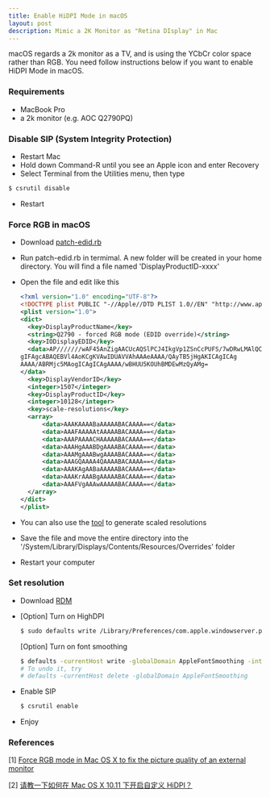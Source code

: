 ```yaml
---
title: Enable HiDPI Mode in macOS
layout: post
description: Mimic a 2K Monitor as "Retina DIsplay" in Mac
---
```


macOS regards a 2k monitor as a TV, and is using the YCbCr color space rather than RGB. You need follow  instructions below if you want to enable HiDPI Mode in macOS.

### Requirements

- MacBook Pro
- a 2k monitor (e.g. AOC Q2790PQ)

### Disable SIP (System Integrity Protection)

- Restart Mac
- Hold down Command-R until you see an Apple icon and enter Recovery
- Select Terminal from the Utilities menu, then type

```bash
$ csrutil disable
```

- Restart

### Force RGB in macOS

- Download [patch-edid.rb](https://gist.github.com/adaugherity/7435890)

- Run patch-edid.rb in termimal. A new folder will be created in your home directory. You will find a file named 'DisplayProductID-xxxx'

- Open the file and edit like this

  ```xml
  <?xml version="1.0" encoding="UTF-8"?>
  <!DOCTYPE plist PUBLIC "-//Apple//DTD PLIST 1.0//EN" "http://www.apple.com/DTDs/PropertyList-1.0.dtd">
  <plist version="1.0">
  <dict>
    <key>DisplayProductName</key>
    <string>Q2790 - forced RGB mode (EDID override)</string>
    <key>IODisplayEDID</key>
    <data>AP///////wAF45AnZigAACUcAQSlPCJ4IkgVp1ZSnCcPUFS/7wDRwLMAlQCB
  gIFAgcABAQEBVl4AoKCgKVAwIDUAVVAhAAAeAAAA/QAyTB5jHgAKICAgICAg
  AAAA/ABRMjc5MAogICAgICAgAAAA/wBHUU5KOUhBMDEwMzQyAMg=
  </data>
    <key>DisplayVendorID</key>
    <integer>1507</integer>
    <key>DisplayProductID</key>
    <integer>10128</integer>
    <key>scale-resolutions</key>
    <array>
        <data>AAAKAAAABaAAAAABACAAAA==</data>
        <data>AAAFAAAAAtAAAAABACAAAA==</data>
        <data>AAAPAAAACHAAAAABACAAAA==</data>
        <data>AAAHgAAABDgAAAABACAAAA==</data>
        <data>AAAMgAAABwgAAAABACAAAA==</data>
        <data>AAAGQAAAA4QAAAABACAAAA==</data>
        <data>AAAKAgAABaAAAAABACAAAA==</data>
        <data>AAAKrAAABgAAAAABACAAAA==</data>
        <data>AAAFVgAAAwAAAAABACAAAA==</data>
    </array>
  </dict>
  </plist>
  
  ```

- You can also use the [tool](https://comsysto.github.io/Display-Override-PropertyList-File-Parser-and-Generator-with-HiDPI-Support-For-Scaled-Resolutions/) to generate scaled resolutions
- Save the file and move the entire directory into the '/System/Library/Displays/Contents/Resources/Overrides' folder
- Restart your computer

### Set resolution

- Download [RDM](https://github.com/avibrazil/RDM)

- \[Option] Turn on HighDPI

  ```bash
  $ sudo defaults write /Library/Preferences/com.apple.windowserver.plist DisplayResolutionEnabled -bool true
  ```

  \[Option] Turn on font smoothing

  ```bash
  $ defaults -currentHost write -globalDomain AppleFontSmoothing -int 2
  # To undo it, try
  # defaults -currentHost delete -globalDomain AppleFontSmoothing
  ```

- Enable SIP

  ```bash
  $ csrutil enable
  ```

- Enjoy

### 

### References

\[1] [Force RGB mode in Mac OS X to fix the picture quality of an external monitor](https://www.mathewinkson.com/2013/03/force-rgb-mode-in-mac-os-x-to-fix-the-picture-quality-of-an-external-monitor)

\[2] [请教一下如何在 Mac OS X 10.11 下开启自定义 HiDPI？](https://www.zhihu.com/question/35300978)